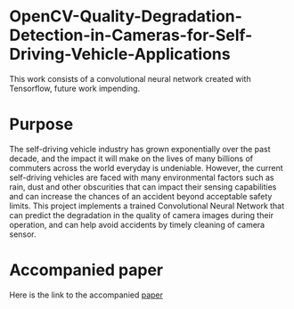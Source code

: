 # OpenCV-Quality-Degradation-Detection-in-Cameras-for-Self-Driving-Vehicle-Applications
This work consists of a convolutional neural network created with Tensorflow, future work impending.

# Purpose
The self-driving vehicle industry has grown exponentially over the past decade, and the impact it will make on
the lives of many billions of commuters across the world everyday is undeniable. However, the current self-driving vehicles are faced with many environmental factors such as rain, dust and other obscurities that can impact their sensing capabilities and can increase the chances of an accident beyond acceptable safety limits. This project implements a trained Convolutional Neural Network that can predict the degradation in the quality of camera images during their operation, and can help avoid accidents by timely cleaning of camera sensor.

# Accompanied paper
Here is the link to the accompanied [paper]([https://www.dropbox.com/s/odys67trjz6gunf/Quality%20Degradation%20Detection%20in%20Cameras%20for%20Self%20Driving%20Vehicle%20Applications.pdf?dl=0])
